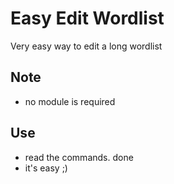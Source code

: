 # Easy Edit Wordlist

Very easy way to edit a long wordlist


## Note

- no module is required
## Use

- read the commands. done
- it's easy ;)
